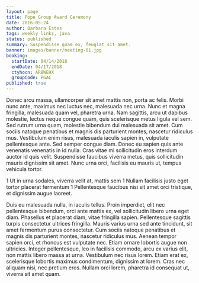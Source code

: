 ```yaml
---
layout: page
title: Pope Group Award Ceremony
date: 2016-05-24
author: Barbara Estes
tags: weekly links, java
status: published
summary: Suspendisse quam ex, feugiat sit amet.
banner: images/banner/meeting-01.jpg
booking:
  startDate: 04/14/2018
  endDate: 04/17/2018
  ctyhocn: ARBWEHX
  groupCode: PGAC
published: true
---
```

Donec arcu massa, ullamcorper sit amet mattis non, porta ac felis. Morbi nunc ante, maximus nec luctus nec, malesuada nec urna. Nunc et magna fringilla, malesuada quam vel, pharetra urna. Nam sagittis, arcu ut dapibus molestie, lectus neque congue quam, quis scelerisque metus ligula vel sem. Sed rutrum urna quam, molestie bibendum dui malesuada sit amet. Cum sociis natoque penatibus et magnis dis parturient montes, nascetur ridiculus mus. Vestibulum enim risus, malesuada iaculis sapien in, vulputate pellentesque ante. Sed semper congue diam. Donec eu sapien quis ante venenatis venenatis in id nulla. Cras vitae mi sollicitudin eros interdum auctor id quis velit. Suspendisse faucibus viverra metus, quis sollicitudin mauris dignissim sit amet. Nunc urna orci, facilisis eu mauris ut, tempus vehicula tortor.

1 Ut in urna sodales, viverra velit at, mattis sem
1 Nullam facilisis justo eget tortor placerat fermentum
1 Pellentesque faucibus nisi sit amet orci tristique, et dignissim augue laoreet.

Duis eu malesuada nulla, in iaculis tellus. Proin imperdiet, elit nec pellentesque bibendum, orci ante mattis ex, vel sollicitudin libero urna eget diam. Phasellus et placerat diam, vitae fringilla sapien. Pellentesque sagittis turpis consectetur ultrices fringilla. Mauris varius urna sed ante tincidunt, sit amet fermentum purus consectetur. Cum sociis natoque penatibus et magnis dis parturient montes, nascetur ridiculus mus. Aenean tempor sapien orci, et rhoncus est vulputate nec. Etiam ornare lobortis augue non ultricies. Integer pellentesque, leo in facilisis commodo, arcu ex varius elit, non mattis libero massa at urna. Vestibulum nec risus lorem. Etiam erat ex, scelerisque lobortis maximus condimentum, dignissim at lorem. Cras nec aliquam nisi, nec pretium eros. Nullam orci lorem, pharetra id consequat ut, viverra sit amet quam.
